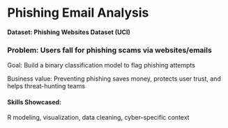 <h1>Phishing Email Analysis</h1>

<b>Dataset: Phishing Websites Dataset (UCI)</b>

<h3>Problem: Users fall for phishing scams via websites/emails</h3>
<p>Goal: Build a binary classification model to flag phishing attempts
</p>
<p>Business value: Preventing phishing saves money, protects user trust, and helps threat-hunting teams</p>



<h4>Skills Showcased:</h4>
<p>R modeling, visualization, data cleaning, cyber-specific context</p>
